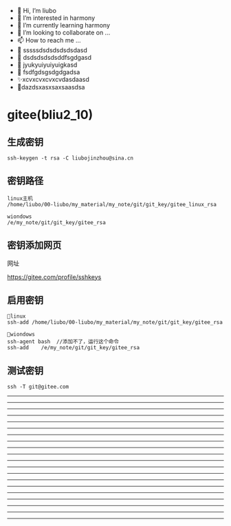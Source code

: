 - 👋 Hi, I’m liubo
- 👀 I’m interested in harmony
- 🌱 I’m currently learning harmony
- 💞️ I’m looking to collaborate on ...
- 📫 How to reach me ...
- 📇 sssssdsdsdsdsdsdasd
- 🎃 dsdsdsdsdsddfsgdgasd
- 🍺 jyukyuiyuiyuigkasd
- 🍥 fsdfgdsgsdgdgadsa
- ✨xcvxcvxcvxcvdasdaasd
- 🍰dazdsxasxsaxsaasdsa

# gitee(bliu2_10)

## 生成密钥

```shell
ssh-keygen -t rsa -C liubojinzhou@sina.cn
```

## 密钥路径

```shell
linux主机
/home/liubo/00-liubo/my_material/my_note/git/git_key/gitee_linux_rsa

wiondows
/e/my_note/git/git_key/gitee_rsa
```

## 密钥添加网页

网址

https://gitee.com/profile/sshkeys

## 启用密钥

```shell
👋linux
ssh-add /home/liubo/00-liubo/my_material/my_note/git/git_key/gitee_rsa

👋wiondows
ssh-agent bash  //添加不了，运行这个命令
ssh-add    /e/my_note/git/git_key/gitee_rsa
```

## 测试密钥

```shell
ssh -T git@gitee.com
```

---

---

---

---

---

---

---

---

---

---

---

---

---

---

---

---

---

---

---

---
